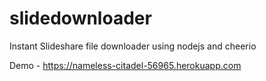# slidedownloader
Instant Slideshare file  downloader using nodejs and cheerio 

Demo - https://nameless-citadel-56965.herokuapp.com
